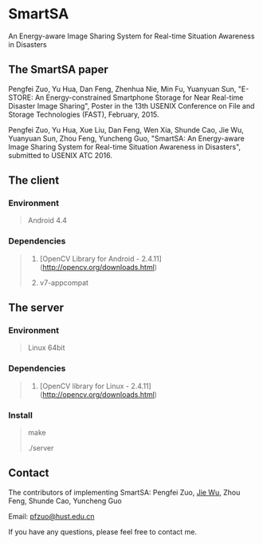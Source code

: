# SmartSA

An Energy-aware Image Sharing System for Real-time Situation Awareness in Disasters

## The SmartSA paper

Pengfei Zuo, Yu Hua, Dan Feng, Zhenhua Nie, Min Fu, Yuanyuan Sun, "E-STORE: An Energy-constrained Smartphone Storage for Near Real-time Disaster Image Sharing", Poster in the 13th USENIX Conference on File and Storage Technologies (FAST), February, 2015.

Pengfei Zuo, Yu Hua, Xue Liu, Dan Feng, Wen Xia, Shunde Cao, Jie Wu, Yuanyuan Sun, Zhou Feng, Yuncheng Guo, "SmartSA: An Energy-aware Image Sharing System for Real-time Situation Awareness in Disasters", submitted to USENIX ATC 2016.


## The client


### Environment
>Android 4.4

### Dependencies

>1. [OpenCV Library for Android - 2.4.11] (http://opencv.org/downloads.html)
>
>2. v7-appcompat


## The server


### Environment
>Linux 64bit

### Dependencies
>1. [OpenCV library for Linux - 2.4.11] (http://opencv.org/downloads.html)

### Install

>make
>
>./server

## Contact

The contributors of implementing SmartSA: Pengfei Zuo, [Jie Wu](https://github.com/courageJ), Zhou Feng, Shunde Cao, Yuncheng Guo

Email: pfzuo@hust.edu.cn

If you have any questions, please feel free to contact me. 
